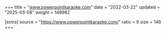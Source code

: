 +++
title = "www.powerpointkaraoke.com"
date = "2022-03-22"
updated = "2025-03-08"
weight = 149982

[extra]
source = "https://www.powerpointkaraoke.com/"
ratio = 9
size = 146
+++
